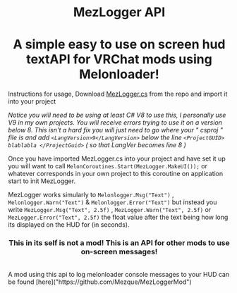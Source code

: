 <h1 align="center"> MezLogger API </h1>
<h1 align="center"> A simple easy to use on screen hud textAPI for VRChat mods using Melonloader! </h1>

Instructions for usage, Download [MezLogger.cs](https://github.com/Mezque/MezLogger/blob/master/MezLogger/Mezlogger.cs "Mezlogger.cs") from the repo and import it into your project<br />

_Notice you will need to be using at least C# V8 to use this, I personally use V9 in my own projects. You will receive 
errors trying to use it on a version below 8. This isn't a hard fix you will just need to go where your " csproj " file is and add `<LangVersion>9</LangVersion>` below the line `<ProjectGUID> blablabla </ProjectGuid>` ( so that LangVer becomes line 8 )_<br />

Once you have imported MezLogger.cs into your project and have set it up you will want to call `MelonCoroutines.Start(MezLogger.MakeUI());`  or whatever corresponds in your own project to this coroutine on application start to init MezLogger.<br />

MezLogger works simularly to `Melonlogger.Msg("Text")` , `Melonlogger.Warn("Text")` & `Melonlogger.Error("Text")` but instead you write `MezLogger.Msg("Text", 2.5f)` , `MezLogger.Warn("Text", 2.5f)` or `MezLogger.Error("Text", 2.5f)` the float value after the text being how long its displayed on the HUD for (in seconds).<br />
 <h3>
<h3 align="center"> This in its self is not a mod! This is an API for other mods to use on-screen messages! </h3> <br />
A mod using this api to log melonloader console messages to your HUD can be found [here]("https://github.com/Mezque/MezLoggerMod") <br />
 
